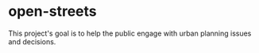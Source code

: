 # open-streets
This project's goal is to help the public engage with urban planning issues and decisions. 
